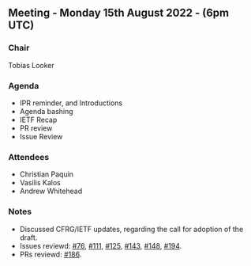 ## Meeting - Monday 15th August 2022 - (6pm UTC)

### Chair

Tobias Looker

### Agenda

- IPR reminder, and Introductions
- Agenda bashing
- IETF Recap
- PR review
- Issue Review

### Attendees

- Christian Paquin
- Vasilis Kalos
- Andrew Whitehead

### Notes
- Discussed CFRG/IETF updates, regarding the call for adoption of the draft.
- Issues reviewd: [#76](https://github.com/decentralized-identity/bbs-signature/issues/76), [#111](https://github.com/decentralized-identity/bbs-signature/issues/111), [#125](https://github.com/decentralized-identity/bbs-signature/issues/125), [#143](https://github.com/decentralized-identity/bbs-signature/issues/143), [#148](https://github.com/decentralized-identity/bbs-signature/issues/148), [#194](https://github.com/decentralized-identity/bbs-signature/issues/194).
- PRs reviewd: [#186](https://github.com/decentralized-identity/bbs-signature/pull/186).
